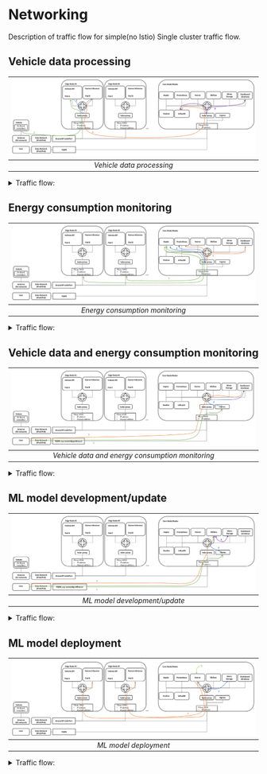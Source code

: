 # Networking

Description of traffic flow for simple(no Istio) Single cluster traffic flow.

## Vehicle data processing

| ![Architecture_Overview–Networking–Vehicle_data_processing](img/Architecture_Overview–Networking–Vehicle_data_processing.png "Vehicle data processing") |
| :-----------------------------------------------------------------------------------------------------------------------------------------------------: |
|                                                                *Vehicle data processing*                                                                |


<details>
<summary>Traffic flow:</summary>

1. Vehicle sends measurements to Vehicle API service (provided by Idneo – data preprocessing +Redis DB)
  * transmission is received by antenna
  * Transmission enters data(IPv4/IPv6) network
  * Data is forwarded to the closest Kubernetes Edge node using (i) Anycast IP address, shared by all Edge Nodes, and (ii) nodePort defined in NodePort service
  * Edge Node receives the data, checks the IP table in kube-proxy, and forwards it to local Pod A as the service is configured with `externalTrafficPolicy: Local`
    * If there is no local Pod for Vehicle API service, the packet is dropped
2. Vehicle API service forwards the data to the ML prediction service(Kserve inference)
  * Data is forwarded to Pod B as Kserve inference service is configured with `internalTrafficPolicy: Local`
    * If there is no local Pod for Kserve inference service, the packet is dropped
  * or ML prediction service pod periodically queries local Redis DB in Vehicle API service – as Vehicle API service is also configured with `internalTrafficPolicy: Local`
    * If there is no local Pod for Vehicle API service, the queries/requests are dropped
3. Kserve inference service pushes the data into InfluxDB
4. Grafana periodically queries data from InfluxDB

</details>

## Energy consumption monitoring

| ![Architecture_Overview–Networking–Energy_consumption_monitoring](img/Architecture_Overview–Networking–Energy_consumption_monitoring.png "Energy consumption monitoring") |
| :-----------------------------------------------------------------------------------------------------------------------------------------------------------------------: |
|                                                                      *Energy consumption monitoring*                                                                      |


<details>
<summary>Traffic flow:</summary>

1. Kepler exporter uses eBPF to probe CPU, GPU, RAM performance counters and exposes them over time via HTTP
2. Prometheus periodically queries Kepler exporter for a new data
3. Grafana periodically queries Prometheus for anew data

</details>

## Vehicle data and energy consumption monitoring

| ![Architecture_Overview–Networking–Vehicle_data_and_energy_consumption_monitoring](img/Architecture_Overview–Networking–Vehicle_data_and_energy_consumption_monitoring.png "Vehicle data and energy consumption monitoring") |
| :--------------------------------------------------------------------------------------------------------------------------------------------------------------------------------------------------------------------------: |
|                                                                                       *Vehicle data and energy consumption monitoring*                                                                                       |


<details>
<summary>Traffic flow:</summary>

1. User enters Grafana FQDN in the web browser and is forwarded to the Ingress controller
2. Ingress controller translates the FQDN to the appropriate service and forwards it
3. Grafana GUI comes up in the Users web browser

</details>

## ML model development/update

| ![Architecture_Overview–Networking–ML_model_development_update](img/Architecture_Overview–Networking–ML_model_development_update.png "ML model development/update") |
| :-----------------------------------------------------------------------------------------------------------------------------------------------------------------: |
|                                                                    *ML model development/update*                                                                    |


<details>
<summary>Traffic flow:</summary>

1. User enters MLflow FQDN in the web browser and is forwarded to the Ingress controller
2. Ingress controller translates the FQDN to the appropriate service and forwards it to Mlflow GUI where user can check current models
3. User updates the model locally or in cloud and uploads it to MLflow API
4. Mlflow API forwards the model to the backend database - Minio


</details>

## ML model deployment

| ![Work_in_progress_architecture](img/Architecture_Overview–Networking–ML_model_deployment.png "ML model deployment") |
| :------------------------------------------------------------------------------------------------------------------: |
|                                                *ML model deployment*                                                 |


<details>
<summary>Traffic flow:</summary>

1. Admin user instructs Kserve to deploy a model
2. Kserve queries the model from Minio storage
3. Kserve updates/”serves” the model in all Kserver inference Pods

</details>